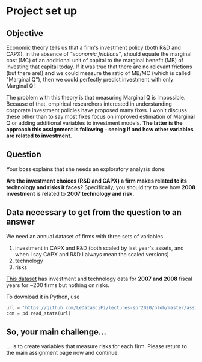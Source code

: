 # Project set up

## Objective

Economic theory tells us that a firm's investment policy (both R&D and CAPX), in the absence of _"economic frictions"_, should equate the marginal cost (MC) of an additional unit of capital to the marginal benefit (MB) of investing that capital today. If it was true that there are no relevant frictions (but there are!) **and** we could measure the ratio of MB/MC (which is called "Marginal Q"), then we could perfectly predict investment with only Marginal Q! 

The problem with this theory is that measuring Marginal Q is impossible. Because of that, empirical researchers interested in understanding corporate investment policies have proposed many fixes. I won't discuss these other than to say most fixes focus on improved estimation of Marginal Q or adding additional variables to investment models. **The latter is the approach this assignment is following - seeing if and how other variables are related to investment.**

## Question

Your boss explains that she needs an exploratory analysis done:

**Are the investment choices (R&D and CAPX) a firm makes related to its technology and risks it faces?** Specifically, you should try to see how **2008 investment** is related to **2007 technology and risk.**

## Data necessary to get from the question to an answer

We need an annual dataset of firms with three sets of variables
1. investment in CAPX and R&D (both scaled by last year's assets, and when I say CAPX and R&D I always mean the scaled versions)
1. technology
1. risks
  
[This dataset](https://github.com/LeDataSciFi/lectures-spr2020/blob/master/assignment_data/2007_inv_and_tech.dta) has investment and technology data for **2007 and 2008**  fiscal years for ~200 firms but nothing on risks. 

To download it in Python, use 

```PYTHON
url = 'https://github.com/LeDataSciFi/lectures-spr2020/blob/master/assignment_data/2007_inv_and_tech.dta?raw=true'
ccm = pd.read_stata(url)
```

## So, your main challenge...

... is to create variables that measure risks for each firm. Please return to the main assignment page now and continue.





